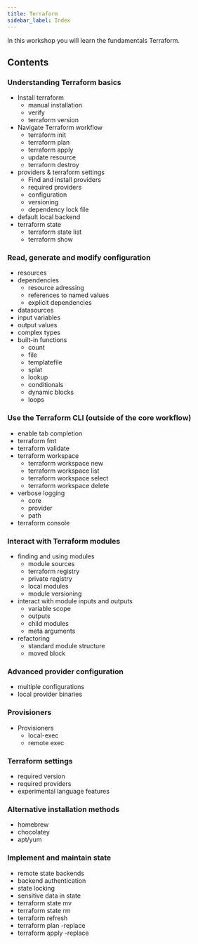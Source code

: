 ```yaml
---
title: Terraform
sidebar_label: Index
---
```


In this workshop you will learn the fundamentals Terraform.

## Contents

### Understanding Terraform basics

- Install terraform
  - manual installation
  - verify
  - terraform version
- Navigate Terraform workflow
  - terraform init
  - terraform plan
  - terraform apply
  - update resource
  - terraform destroy
- providers & terraform settings
  - Find and install providers
  - required providers
  - configuration
  - versioning
  - dependency lock file
- default local backend
- terraform state
  - terraform state list
  - terraform show

### Read, generate and modify configuration

- resources
- dependencies
  - resource adressing
  - references to named values
  - explicit dependencies
- datasources
- input variables
- output values
- complex types
- built-in functions
  - count
  - file
  - templatefile
  - splat
  - lookup
  - conditionals
  - dynamic blocks
  - loops

### Use the Terraform CLI (outside of the core workflow)

- enable tab completion
- terraform fmt
- terraform validate
- terraform workspace
  - terraform workspace new
  - terraform workspace list
  - terraform workspace select
  - terraform workspace delete
- verbose logging
  - core
  - provider
  - path
- terraform console

### Interact with Terraform modules

- finding and using modules
  - module sources
  - terraform registry
  - private registry
  - local modules
  - module versioning
- interact with module inputs and outputs
  - variable scope
  - outputs
  - child modules
  - meta arguments
- refactoring
  - standard module structure
  - moved block

### Advanced provider configuration

- multiple configurations
- local provider binaries

### Provisioners

- Provisioners
  - local-exec
  - remote exec

### Terraform settings

- required version
- required providers
- experimental language features

### Alternative installation methods

- homebrew
- chocolatey
- apt/yum

### Implement and maintain state

- remote state backends
- backend authentication
- state locking
- sensitive data in state
- terraform state mv
- terraform state rm
- terraform refresh
- terraform plan -replace
- terraform apply -replace